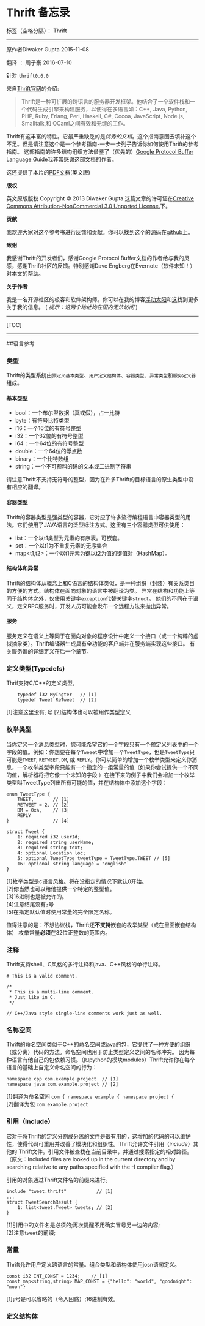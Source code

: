 ﻿# Thrift 备忘录

标签（空格分隔）： Thrift 

---

原作者Diwaker Gupta 
2015-11-08

翻译 ： 周子豪
2016-07-10

针对 `thrift0.6.0`

来自[Thrift官网](http://thrift.apache.org)的介绍:

> Thrift是一种可扩展的跨语言的服务器开发框架。他结合了一个软件栈和一个代码生成引擎来构建服务，以使得在多语言如：C++, Java, Python, PHP, Ruby, Erlang, Perl, Haskell, C#, Cocoa, JavaScript, Node.js, Smalltalk,和 OCaml之间有效和无缝的工作。

Thrift有这丰富的特性。它最严重缺乏的是*优秀的文档*。这个指南意图去填补这个不足。但是请注意这个是一个参考指南-一步一步列子告诉你如何使用Thrift的参考指南。
这部指南的许多结构组织方法借鉴了（优先的）[Google Protocol Buffer Language Guide](http://code.google.com/apis/protocolbuffers/docs/proto.html)我非常感谢这部文档的作者。

这还提供了本片的[PDF文档](http://diwakergupta.github.io/thrift-missing-guide/thrift.pdf)(英文版)

**版权**

英文原版版权  Copyright © 2013 Diwaker Gupta
这篇文章的许可证在[Creative Commons Attribution-NonCommercial 3.0 Unported License.](https://creativecommons.org/licenses/by-nc/3.0/)下。

**贡献**

我欢迎大家对这个参考书进行反馈和贡献。你可以找到这个的[源码](https://github.com/diwakergupta/thrift-missing-guide)在[github](https://github.com/)上。

**致谢**

我感谢Thrift的开发者们，感谢Google Protocol Buffer文档的作者给与我的灵感，感谢Thrift社区的反馈。特别感谢Dave Engberg在Evernote（软件未知！）对本文的帮助。 

**关于作者**

我是一名开源社区的极客和软件架构师。你可以在我的博客[浮动太阳](https://floatingsun.net/)和[这](https://diwakergupta.info/)找到更多关于我的信息。
( *提示：这两个地址均在国内无法访问* )

---

[TOC]

---

##语言参考

### 类型

Thrift的类型系统由`预定义基本类型`、`用户定义结构体`、`容器类型`、`异常类型`和`服务定义器`组成。

#### 基本类型

 - bool：一个布尔型数据（真或假），占一比特
 - byte：有符号比特类型
 - i16：一个16位的有符号整型
 - i32：一个32位的有符号整型
 - i64：一个64位的有符号整型
 - double：一个64位的浮点数
 - binary：一个比特数组
 - string：一个不可预料的码的文本或二进制字符串
 
请注意Thrift不支持无符号的整型，因为在许多Thrift的目标语言的原生类型中没有相应的翻译。

#### 容器类型

Thrift的容器类型是强类型的容器，它对应了许多流行编程语言中容器类型的用法。它们使用了JAVA语言的泛型标注方式。这里有三个容器类型可供使用：

 - list<t1>：一个以t1类型为元素的有序表。可嵌套。
 - set<t1>：一个以t1为不重复元素的无序集合
 - map<t1,t2>：一个以t1元素为键以t2为值的键值对（HashMap）。

#### 结构体和异常

Thrift的结构体从概念上和C语言的结构体类似，是一种组织（封装）有关系类目的方便的方式。结构体在面向对象的语言中被翻译为类。
异常在结构和功能上等同于结构体之外，仅使用关键字`exception`代替关键字`struct`。
他们的不同在于语义，定义RPC服务时，开发人员可能会发布一个远程方法来抛出异常。

#### 服务

服务定义在语义上等同于在面向对象的程序设计中定义一个接口（或一个纯粹的虚拟抽象类）。Thrift编译器生成具有全功能的客户端并在服务端实现这些接口。
有关服务器的详细定义在后一个章节。

### 定义类型(Typedefs)

Thrif支持C/C++的定义类型。

```  
    typedef i32 MyIngter   // [1]
    typedef Tweet ReTweet  // [2]
```    

[1]注意这里没有`;`号
[2]结构体也可以被用作类型定义

### 枚举类型

当你定义一个消息类型时，您可能希望它的一个字段只有一个预定义列表中的一个字段的值。例如：你想要在每个`Tweeet`中增加一个`TweetType`，但是`TweetType`只可能是`TWEET`, `RETWEET`, `DM`, 或 `REPLY`。你可以简单的增加一个枚举类型来定义你消息，一个枚举类型字段只能有一个指定的一组常量的值（如果你尝试提供一个不同的值，解析器将把它像一个未知的字段
）在接下来的例子中我们会增加一个枚举类型叫TweetType列出所有可能的值，并在结构体中添加这个字段：

```
enum TweetType {
    TWEET,       // [1]
    RETWEET = 2, // [2]
    DM = 0xa,    // [3]
    REPLY
}                // [4]

struct Tweet {
    1: required i32 userId;
    2: required string userName;
    3: required string text;
    4: optional Location loc;
    5: optional TweetType tweetType = TweetType.TWEET // [5]
    16: optional string language = "english"
}
```

[1]枚举类型是c语言风格。将在没指定的情况下默认0开始。  
[2]你当然也可以给他提供一个特定的整型值。  
[3]16进制也是被允许的。  
[4]注意结尾没有`;`号  
[5]在指定默认值时使用常量的完全限定名称。

值得注意的是：不想协议栈，Thrift还**不支持**嵌套的枚举类型（或在里面嵌套结构体）
枚举常量**必须**在32位正整数的范围内。

### 注释

Thrift支持shell、C风格的多行注释和java、C++风格的单行注释。

```
# This is a valid comment.

/*
 * This is a multi-line comment.
 * Just like in C.
 */

// C++/Java style single-line comments work just as well.
```

### 名称空间

Thrift的命名空间类似于C++的命名空间或java的包，它提供了一种方便的组织（或分离）代码的方法。命名空间也用于防止类型定义之间的名称冲突。
因为每种语言有他自己的包依赖习惯。（如python的模块modules）Thrift允许你在每个语言的基础上自定义命名空间的行为：

```
namespace cpp com.example.project  // [1]
namespace java com.example.project // [2]
```

[1]翻译为命名空间 ` com { namespace example { namespace project { `  
[2]翻译为包 `com.example.project`

### 引用（Include）

它对于将Thrift的定义分割成分离的文件是很有用的，这增加的代码的可以维护性，使得代码可重用并改善了模块化和组织性。Thrift允许文件引用（*include*）其他的
Thrift文件。引用文件被查找在当前目录中，并通过搜索指定的相对路径。（原文：Included files are looked up in the current directory and by searching relative to any paths specified with the -I compiler flag.）

引用的对象通过Thrift文件名的前缀来进行。

```
include "tweet.thrift"           // [1]
...
struct TweetSearchResult {
    1: list<tweet.Tweet> tweets; // [2]
}
```

[1]引用中的文件名是必须的;再次提醒不用确实冒号另一边的内容;  
[2]注意`tweet`的前缀;

### 常量

Thrift允许用户定义跨语言的常量。组合类型和结构体使用josn语句定义。

```
const i32 INT_CONST = 1234;    // [1]
const map<string,string> MAP_CONST = {"hello": "world", "goodnight": "moon"}
```

[1]`;`号是可以省略的（令人困惑）;16进制有效。

### 定义结构体

